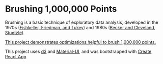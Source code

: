 # Brushing 1,000,000 Points

Brushing is a basic technique of exploratory data analysis, developed in the 1970s ([Fishkeller, Friedman, and Tukey](ttps://www.researchgate.net/publication/245345268_An_interactive_multidimensional_data_display_and_analysis_system)) and 1980s ([Becker and Cleveland](https://www.jstor.org/stable/1269768?seq=1), [Stuetzle](https://www.jstor.org/stable/2289448?seq=1)).

[This project demonstrates optimizations helpful to brush 1,000,000 points.](https://hemanrobinson.github.io/svg-canvas/)

This project uses [d3](https://github.com/d3/d3) and [Material-UI](https://github.com/mui-org/material-ui), and was bootstrapped with [Create React App](https://github.com/facebook/create-react-app).
